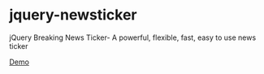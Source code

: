# jquery-newsticker
jQuery Breaking News Ticker- A powerful, flexible, fast, easy to use news ticker

[Demo](https://mtufailshaikh.github.io/jquery-newsticker/)
